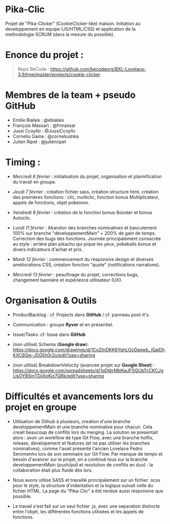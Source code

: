 # Pika-Clic

Projet de "Pika-Clicker" (CookieClicker-like) maison. Initiation au developpement en equipe (JS/HTML/CSS) et application de la methodologie SCRUM (dans la mesure du possible).

# Enonce du projet : 

>Repo BeCode :
>https://github.com/becodeorg/BXL-Lovelace-3.9/tree/master/projects/cookie-clicker

# Membres de la team + pseudo GitHub
- Emilie Bialais : @ebialais
- François Massart : @frmassar
- Jussi Ccoyllo : @JussiCcoyllo
- Corneliu Gaina : @corneliushka
- Julien Ripet : @julienripet

# Timing :

- *Mercredi 6 février* : initialisation du projet, organisation et plannification du travail en groupe.  
- *Jeudi 7 février* : création fichier sass, création structure html, création des premières fonctions : clic, multiclic, fonction bonus Multiplicateur, appels de fonctions, objet pokemon.  
- *Vendredi 8 février* : création de la fonction bonus Booster et bonus Autoclic.  

- *Lundi 11 février* : Abandon des branches nominatives et basculement 100% sur branche "développementMain" = 200% de gain de temps. Correction des bugs des fonctions. Journée principalement consacrée au style : arrière plan pikachu qui pique les yeux, pokeballs bonus et divers indicateurs d'achat et prix.  
- *Mardi 12 février* : commencement du responsive design et diverses améliorations CSS, création fonction "quote" (notifications narratives).  
- *Mercredi 13 février* : peaufinage du projet, corrections bugs, changement bannière et expérience utilisateur (UX).  

# Organisation & Outils

- ProductBacklog : cf. Projects dans **GitHub** / cf. panneau post-it's.  
- Communication : groupe **Ryver** et en présentiel.  
- Issue/Tasks: cf. Issue dans **GitHub** 

- (non utilisé) Schema (**Google draw**): https://docs.google.com/drawings/d/1CoZtnDKK6YqhLOcDaewb_jQaiDhKXC8Qw-J5G5h0r2o/edit?usp=sharing   
- (non utilisé) BreakdownVelocity (avancee projet sur **Google Sheet**) : https://docs.google.com/spreadsheets/d/1qDtbrMbKwJFSQUbTcCKCJgLlsOYBSmTDijXoKjz7QBk/edit?usp=sharing  

# Difficultés et avancements lors du projet en groupe 

- Utilisation de Github à plusieurs, creation d'une branche developpementMain et une branche nominative pour chacun. Cela creait beaucoup de conflits lors du merging. La solution se presentait alors : avoir un workflow de type Git Flow, avec une branche hotfix, release, developement et features (et ne pas utiliser les branches nominatives), comme l'avait présenté l'ancien Lovelace Pedro Seromenho lors de son seminaire sur Git Flow. Par manque de temps et besoin d'avancer sur le projet, on a continué tous sur la branche developpementMain (push/pull et resolution de conflits en duo) : la collaboration était plus fluide dès lors.

- Nous avons utilisé SASS et travaillé principalement sur un fichier .scss pour le style, la structure d'indentation et la logique suivait celle du fichier HTML. La page du "Pika-Clic" a été rendue aussi responsive que possible. 

- Le travail s'est fait sur un seul fichier .js, avec une separation distincte entre l'objet, les différentes fonctions utilisées et les appels de fonctions. 
